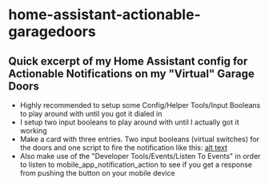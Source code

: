 # home-assistant-actionable-garagedoors
## Quick excerpt of my  Home Assistant config for Actionable Notifications on my "Virtual" Garage Doors

- Highly recommended to setup some Config/Helper Tools/Input Booleans to play around with until you got it dialed in
- I setup two input booleans to play around with until I actually got it working
- Make a card with three entries. Two input booleans (virtual switches) for the doors and one script to fire the notification like this:
[alt text](https://github.com/rullywowpcb/home-assistant-actionable-garagedoors/blob/85d503b40dc55d7d9625c378a6b0463adec1caec/test_card_actionable_notifications.png?raw=true)
- Also make use of the "Developer Tools/Events/Listen To Events" in order to listen to mobile_app_notification_action to see if you get a response from pushing the button on your mobile device

